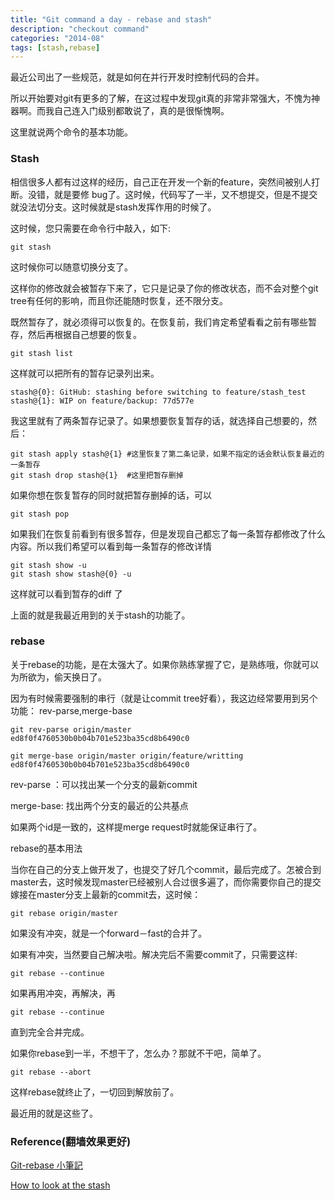 ```yaml
---
title: "Git command a day - rebase and stash"
description: "checkout command"
categories: "2014-08"
tags: [stash,rebase]
---
```



最近公司出了一些规范，就是如何在并行开发时控制代码的合并。

所以开始要对git有更多的了解，在这过程中发现git真的非常非常强大，不愧为神器啊。而我自己连入门级别都敢说了，真的是很惭愧啊。

这里就说两个命令的基本功能。

### Stash 

相信很多人都有过这样的经历，自己正在开发一个新的feature，突然间被别人打断。没错，就是要修 bug了。这时候，代码写了一半，又不想提交，但是不提交就没法切分支。这时候就是stash发挥作用的时候了。

这时候，您只需要在命令行中敲入，如下:
	
	git stash

这时候你可以随意切换分支了。	

这样你的修改就会被暂存下来了，它只是记录了你的修改状态，而不会对整个git tree有任何的影响，而且你还能随时恢复，还不限分支。

既然暂存了，就必须得可以恢复的。在恢复前，我们肯定希望看看之前有哪些暂存，然后再根据自己想要的恢复。

	git stash list

这样就可以把所有的暂存记录列出来。

	stash@{0}: GitHub: stashing before switching to feature/stash_test
	stash@{1}: WIP on feature/backup: 77d577e 

我这里就有了两条暂存记录了。如果想要恢复暂存的话，就选择自己想要的，然后：

	git stash apply stash@{1} #这里恢复了第二条记录，如果不指定的话会默认恢复最近的一条暂存
	git stash drop stash@{1}  #这里把暂存删掉

如果你想在恢复暂存的同时就把暂存删掉的话，可以
	
	git stash pop 

如果我们在恢复前看到有很多暂存，但是发现自己都忘了每一条暂存都修改了什么内容。所以我们希望可以看到每一条暂存的修改详情

	git stash show -u
	git stash show stash@{0} -u 

这样就可以看到暂存的diff 了

上面的就是我最近用到的关于stash的功能了。

### rebase

关于rebase的功能，是在太强大了。如果你熟练掌握了它，是熟练哦，你就可以为所欲为，偷天换日了。

因为有时候需要强制的串行（就是让commit tree好看），我这边经常要用到另个功能： rev-parse,merge-base

	git rev-parse origin/master
	ed8f0f4760530b0b04b701e523ba35cd8b6490c0

	git merge-base origin/master origin/feature/writting
	ed8f0f4760530b0b04b701e523ba35cd8b6490c0


rev-parse ：可以找出某一个分支的最新commit

merge-base: 找出两个分支的最近的公共基点

如果两个id是一致的，这样提merge request时就能保证串行了。


rebase的基本用法

当你在自己的分支上做开发了，也提交了好几个commit，最后完成了。怎被合到master去，这时候发现master已经被别人合过很多遍了，而你需要你自己的提交嫁接在master分支上最新的commit去，这时候：

	git rebase origin/master

 如果没有冲突，就是一个forward－fast的合并了。

 如果有冲突，当然要自己解决啦。解决完后不需要commit了，只需要这样:

 	git rebase --continue

 如果再用冲突，再解决，再

 	git rebase --continue

 直到完全合并完成。

 如果你rebase到一半，不想干了，怎么办？那就不干吧，简单了。

 	git rebase --abort

 这样rebase就终止了，一切回到解放前了。

 最近用的就是这些了。



 ### Reference(翻墙效果更好)

 [Git-rebase 小筆記](http://blog.yorkxin.org/posts/2011/07/29/git-rebase)

 [How to look at the stash](http://makandracards.com/makandra/11565-git-how-to-look-at-the-stash)
